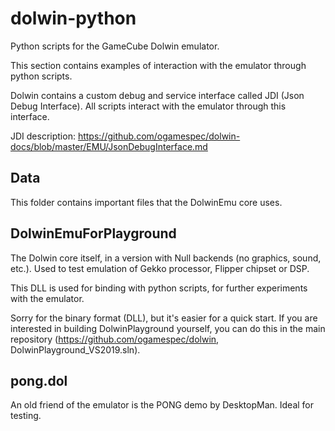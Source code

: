 # dolwin-python

Python scripts for the GameCube Dolwin emulator.

This section contains examples of interaction with the emulator through python scripts.

Dolwin contains a custom debug and service interface called JDI (Json Debug Interface). All scripts interact with the emulator through this interface.

JDI description: https://github.com/ogamespec/dolwin-docs/blob/master/EMU/JsonDebugInterface.md

## Data

This folder contains important files that the DolwinEmu core uses.

## DolwinEmuForPlayground

The Dolwin core itself, in a version with Null backends (no graphics, sound, etc.). Used to test emulation of Gekko processor, Flipper chipset or DSP.

This DLL is used for binding with python scripts, for further experiments with the emulator.

Sorry for the binary format (DLL), but it's easier for a quick start. If you are interested in building DolwinPlayground yourself, you can do this in the main repository (https://github.com/ogamespec/dolwin, DolwinPlayground_VS2019.sln).

## pong.dol

An old friend of the emulator is the PONG demo by DesktopMan. Ideal for testing.
